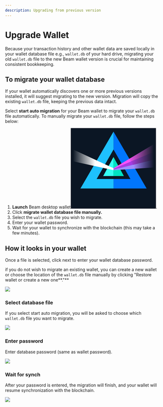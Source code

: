 ```yaml
---
description: Upgrading from previous version
---
```


# Upgrade Wallet

Because your transaction history and other wallet data are saved locally in your wallet database file e.g., `wallet.db` of your hard drive, migrating your old `wallet.db` file to the new Beam wallet version is crucial for maintaining consistent bookkeeping.

## To migrate your wallet database

If your wallet automatically discovers one or more previous versions installed, it will suggest migrating to the new version. Migration will copy the existing `wallet.db` file, keeping the previous data intact.

Select **start auto migration** for your Beam wallet to migrate your `wallet.db` file automatically. To manually migrate your `wallet.db` file, follow the steps below:

1. **Launch** Beam desktop wallet<img src="../.gitbook/assets/Screen Shot 2022-07-31 at 8.29.33 PM.png" alt="" data-size="line">.
2. Click **migrate wallet database file manually.**
3. Select the `wallet.db` file you wish to migrate.
4. Enter your wallet password.&#x20;
5. Wait for your wallet to synchronize with the blockchain (this may take a few minutes).

## How it looks in your wallet

Once a file is selected, click next to enter your wallet database password.

if you do not wish to migrate an existing wallet, you can create a new wallet or choose the location of the `wallet.db` file manually by clicking "Restore wallet or create a new one**."**



![](../.gitbook/assets/Screenshot\_104.png)



### Select database file

If you select start auto migration, you will be asked to choose which `wallet.db` file you want to migrate.

![](../.gitbook/assets/Screenshot\_213.png)

### Enter password

Enter database password (same as wallet password).

![](../.gitbook/assets/Screenshot\_214.png)

### Wait for synch

After your password is entered, the migration will finish, and your wallet will resume synchronization with the blockchain.

![](../.gitbook/assets/Screenshot\_215.png)
